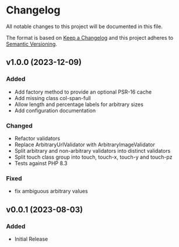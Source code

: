 # Changelog
All notable changes to this project will be documented in this file.

The format is based on [Keep a Changelog](http://keepachangelog.com/)
and this project adheres to [Semantic Versioning](http://semver.org/).

## v1.0.0 (2023-12-09)
### Added
- Add factory method to provide an optional PSR-16 cache
- Add missing class col-span-full
- Allow length and percentage labels for arbitrary sizes
- Add configuration documentation

### Changed
- Refactor validators
- Replace ArbitraryUrlValidator with ArbitraryImageValidator
- Split arbitrary and non-arbitrary validators into distinct validators
- Split touch class group into touch, touch-x, touch-y and touch-pz
- Tests against PHP 8.3

### Fixed
- fix ambiguous arbitrary values

## v0.0.1 (2023-08-03)
### Added
- Initial Release
